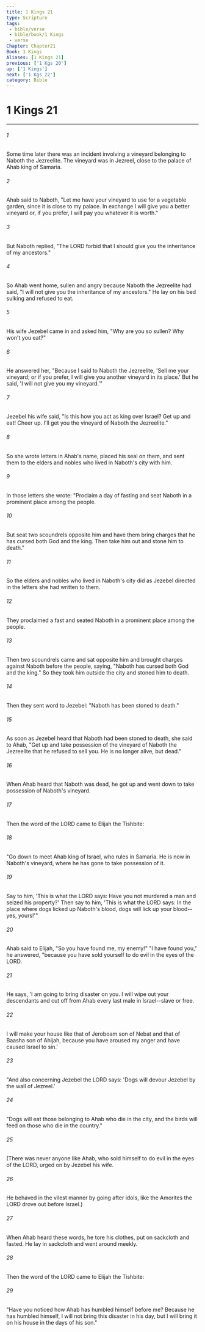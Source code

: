 ```yaml
---
title: 1 Kings 21
type: Scripture
tags:
 - bible/verse
 - bible/book/1 Kings
 - verse
Chapter: Chapter21
Book: 1 Kings
Aliases: [1 Kings 21]
previous: ['1 Kgs 20']
up: ['1 Kings']
next: ['1 Kgs 22']
category: Bible
---
```

# 1 Kings 21

***


###### 1 
Some time later there was an incident involving a vineyard belonging to Naboth the Jezreelite. The vineyard was in Jezreel, close to the palace of Ahab king of Samaria. 

###### 2 
Ahab said to Naboth, "Let me have your vineyard to use for a vegetable garden, since it is close to my palace. In exchange I will give you a better vineyard or, if you prefer, I will pay you whatever it is worth." 

###### 3 
But Naboth replied, "The LORD forbid that I should give you the inheritance of my ancestors." 

###### 4 
So Ahab went home, sullen and angry because Naboth the Jezreelite had said, "I will not give you the inheritance of my ancestors." He lay on his bed sulking and refused to eat. 

###### 5 
His wife Jezebel came in and asked him, "Why are you so sullen? Why won't you eat?" 

###### 6 
He answered her, "Because I said to Naboth the Jezreelite, 'Sell me your vineyard; or if you prefer, I will give you another vineyard in its place.' But he said, 'I will not give you my vineyard.'" 

###### 7 
Jezebel his wife said, "Is this how you act as king over Israel? Get up and eat! Cheer up. I'll get you the vineyard of Naboth the Jezreelite." 

###### 8 
So she wrote letters in Ahab's name, placed his seal on them, and sent them to the elders and nobles who lived in Naboth's city with him. 

###### 9 
In those letters she wrote: "Proclaim a day of fasting and seat Naboth in a prominent place among the people. 

###### 10 
But seat two scoundrels opposite him and have them bring charges that he has cursed both God and the king. Then take him out and stone him to death." 

###### 11 
So the elders and nobles who lived in Naboth's city did as Jezebel directed in the letters she had written to them. 

###### 12 
They proclaimed a fast and seated Naboth in a prominent place among the people. 

###### 13 
Then two scoundrels came and sat opposite him and brought charges against Naboth before the people, saying, "Naboth has cursed both God and the king." So they took him outside the city and stoned him to death. 

###### 14 
Then they sent word to Jezebel: "Naboth has been stoned to death." 

###### 15 
As soon as Jezebel heard that Naboth had been stoned to death, she said to Ahab, "Get up and take possession of the vineyard of Naboth the Jezreelite that he refused to sell you. He is no longer alive, but dead." 

###### 16 
When Ahab heard that Naboth was dead, he got up and went down to take possession of Naboth's vineyard. 

###### 17 
Then the word of the LORD came to Elijah the Tishbite: 

###### 18 
"Go down to meet Ahab king of Israel, who rules in Samaria. He is now in Naboth's vineyard, where he has gone to take possession of it. 

###### 19 
Say to him, 'This is what the LORD says: Have you not murdered a man and seized his property?' Then say to him, 'This is what the LORD says: In the place where dogs licked up Naboth's blood, dogs will lick up your blood--yes, yours!'" 

###### 20 
Ahab said to Elijah, "So you have found me, my enemy!" "I have found you," he answered, "because you have sold yourself to do evil in the eyes of the LORD. 

###### 21 
He says, 'I am going to bring disaster on you. I will wipe out your descendants and cut off from Ahab every last male in Israel--slave or free. 

###### 22 
I will make your house like that of Jeroboam son of Nebat and that of Baasha son of Ahijah, because you have aroused my anger and have caused Israel to sin.' 

###### 23 
"And also concerning Jezebel the LORD says: 'Dogs will devour Jezebel by the wall of Jezreel.' 

###### 24 
"Dogs will eat those belonging to Ahab who die in the city, and the birds will feed on those who die in the country." 

###### 25 
(There was never anyone like Ahab, who sold himself to do evil in the eyes of the LORD, urged on by Jezebel his wife. 

###### 26 
He behaved in the vilest manner by going after idols, like the Amorites the LORD drove out before Israel.) 

###### 27 
When Ahab heard these words, he tore his clothes, put on sackcloth and fasted. He lay in sackcloth and went around meekly. 

###### 28 
Then the word of the LORD came to Elijah the Tishbite: 

###### 29 
"Have you noticed how Ahab has humbled himself before me? Because he has humbled himself, I will not bring this disaster in his day, but I will bring it on his house in the days of his son." 
